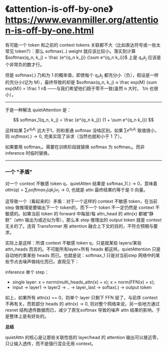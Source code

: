 # 《attention-is-off-by-one》 https://www.evanmiller.org/attention-is-off-by-one.html

有可能一个 token 和之前的 context tokens 关联都不大（比如表达符号或一些太常见 token?）：那么 softmax(..) weight 就应该比较小。落实到计算 $softmax(q_n, k_j) = \frac {e^{q_n k_j}} {\sum e^{q_n k_i}}$ 上是 $q_n k_j$ 应该是个非常负的数才行。

但是 softmax(.) 乃和为 1 的概率值，即使每个 $q_n k_j$ 都充分小（负），假设是一样的充分小(记为 M），最终导致的却是 $softmax(q_n, k_j) ≈ \frac exp(M) {sum exp(M)} = \frac 1 n$ ——与我们希望他们趋于零不一致(虽然 n 大时， 1/n 也很小）。

----

于是一种解法 quietAttention 是：

$$
softmax_1(q_n, k_j) = \frac {e^{q_n k_j}} {1 + \sum e^{q_n k_i}}
$$

这样如果 $\sum e^{q_n k_i}$ 远大于1，则和普通 softmax 没啥区别。如果 $\sum e^{q_n k_i}$ 取值很小，则 $softmax(.) \rightarrow 0$, 完美实现了诉求（当然也就和小于 1 了）。

如果要用 softmax₁，需要在训练阶段就替换 softmax 为 softmax₁。而非 inference 时临时替换。

----

### 一个 "矛盾"
对一个 context 不敏感 token q，quietAtten 结果是 softmax_1(.) -> 0，意味着 $attn(q) = \sum_i softmax_1(q k_i) v_i \rightarrow 0$, 也就是 attn 最终结果约等于是 0 向量。

这导致一个（看起来的）矛盾：对于一个这样的 context 不敏感 token，在当前 step 做推理是要输出下一个 token的，而下一个 token 不一定仍然是 context 不敏感的。如果当前 token 的 forward 中每层/每 attn_head 的  attn(x) 都被“静默”（attn 输出为或近似为零），那么本 step 推理出的 output token 就是 context 无关的了。违背 Transformer 用 attention 融合上下文的目的，不符合预期与要求。

实际上是这样：所谓 context 不敏感 token q，只是就某些 layers/某些 attn_heads 而言的。不可能所有layer+所有 heads 都这样。quietAttention 只是自动地约束某些 heads 而已。也就是说：softmax_1 只是对当前step 网络中的某些节点去噪声做纯化而已。直观见下：

inference 单个 step：
- single layer: x = norm(multi_heads_attn(x) + x); x = norm(FFN(x) + x);
- input -> layer1 -> layer2 -> .. -> layer_last -> softax(.) -> output token

如上，如果所有 attn(x) == 0，则单个 layer 只剩下 FFN 层了，与前序 context 不再有关。而若部分 heads 的 attn(x) -> 0, 则对整个网络来说，另一些地方通过 resnet 结构透传数据而已，减少了原生softmax 导致的噪声 attn 结果的影响，于是整体上是有好处的。

**总结**

quietAttn 的核心是让那些关联性低的 layer/head 的 attention 输出可以接近零，只让输入透传，而不是强行混合无用 context。
